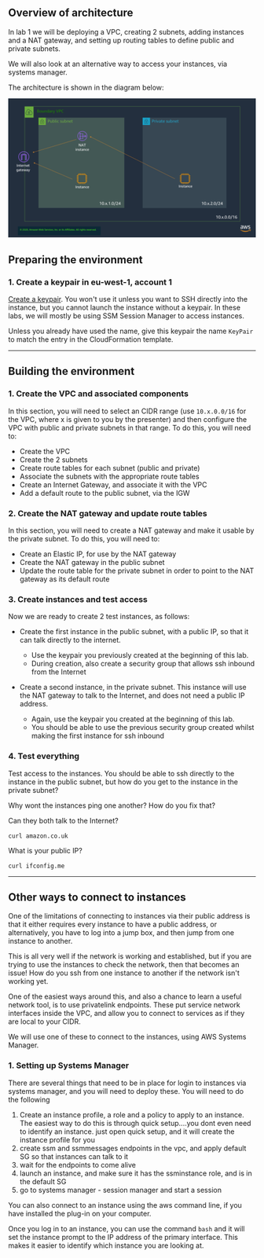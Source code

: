 ## Overview of architecture

In lab 1 we will be deploying a VPC, creating 2 subnets, adding instances and a NAT gateway, and setting up routing tables to define public and private subnets.

We will also look at an alternative way to access your instances, via systems manager.

The architecture is shown in the diagram below:

![Lab1 Architecture](img/lab1.png)

## Preparing the environment

### 1. Create a keypair in eu-west-1, account 1

[Create a keypair](https://docs.aws.amazon.com/AWSEC2/latest/UserGuide/ec2-key-pairs.html#having-ec2-create-your-key-pair). You won't use it unless you want to SSH directly into the instance, but you cannot launch the instance without a keypair. In these labs, we will mostly be using SSM Session Manager to access instances.

Unless you already have used the name, give this keypair the name `KeyPair` to match the entry in the CloudFormation template.

---

## Building the environment

### 1. Create the VPC and associated components

In this section, you will need to select an CIDR range (use `10.x.0.0/16` for the VPC, where x is given to you by the presenter) and then configure the VPC with public and private subnets in that range. To do this, you will need to:

- Create the VPC
- Create the 2 subnets
- Create route tables for each subnet (public and private)
- Associate the subnets with the appropriate route tables
- Create an Internet Gateway, and associate it with the VPC
- Add a default route to the public subnet, via the IGW

### 2. Create the NAT gateway and update route tables

In this section, you will need to create a NAT gateway and make it usable by the private subnet. To do this, you will need to:

- Create an Elastic IP, for use by the NAT gateway
- Create the NAT gateway in the public subnet
- Update the route table for the private subnet in order to point to the NAT gateway as its default route

### 3. Create instances and test access

Now we are ready to create 2 test instances, as follows:

- Create the first instance in the public subnet, with a public IP, so that it can talk directly to the internet. 
    - Use the keypair you previously created at the beginning of this lab.
    - During creation, also create a security group that allows ssh inbound from the Internet

- Create a second instance, in the private subnet. This instance will use the NAT gateway to talk to the Internet, and does not need a public IP address. 
    - Again, use the keypair you created at the beginning of this lab.
    - You should be able to use the previous security group created whilst making the first instance for ssh inbound

### 4. Test everything

Test access to the instances. You should be able to ssh directly to the instance in the public subnet, but how do you get to the instance in the private subnet?

Why wont the instances ping one another? How do you fix that?

Can they both talk to the Internet?
```
curl amazon.co.uk
```

What is your public IP?
```
curl ifconfig.me
```

---

## Other ways to connect to instances

One of the limitations of connecting to instances via their public address is that it either requires every instance to have a public address, or alternatively, you have to log into a jump box, and then jump from one instance to another.

This is all very well if the network is working and established, but if you are trying to use the instances to check the network, then that becomes an issue! How do you ssh from one instance to another if the network isn't working yet.

One of the easiest ways around this, and also a chance to learn a useful network tool, is to use privatelink endpoints. These put service network interfaces inside the VPC, and allow you to connect to services as if they are local to your CIDR. 

We will use one of these to connect to the instances, using AWS Systems Manager.

### 1. Setting up Systems Manager

There are several things that need to be in place for login to instances via systems manager, and you will need to deploy these. You will need to do the following

1. Create an instance profile, a role and a policy to apply to an instance. The easiest way to do this is through quick setup....you dont even need to identify an instance. just open quick setup, and it will create the instance profile for you
2. create ssm and ssmmessages endpoints in the vpc, and apply default SG so that instances can talk to it
3. wait for the endpoints to come alive
4. launch an instance, and make sure it has the ssminstance role, and is in the default SG
5. go to systems manager - session manager and start a session

You can also connect to an instance using the aws command line, if you have installed the plug-in on your computer.

Once you log in to an instance, you can use the command `bash` and it will set the instance prompt to the IP address of the primary interface. This makes it easier to identify which instance you are looking at.